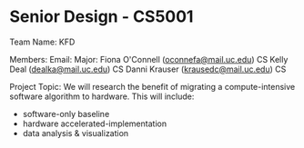 # Senior Design - CS5001

Team Name: KFD

Members:         Email:                 Major:
Fiona O'Connell (oconnefa@mail.uc.edu)  CS
Kelly Deal      (dealka@mail.uc.edu)    CS
Danni Krauser   (krausedc@mail.uc.edu)  CS

Project Topic:
We will research the benefit of migrating a compute-intensive software algorithm to hardware. This will include:
- software-only baseline
- hardware accelerated-implementation
- data analysis & visualization
